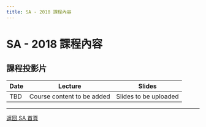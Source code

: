 ```yaml
---
title: SA - 2018 課程內容
---
```


# SA - 2018 課程內容

## 課程投影片

| Date | Lecture                    | Slides                |
| ---- | -------------------------- | --------------------- |
| TBD  | Course content to be added | Slides to be uploaded |

---

[返回 SA 首頁](/sa/)
